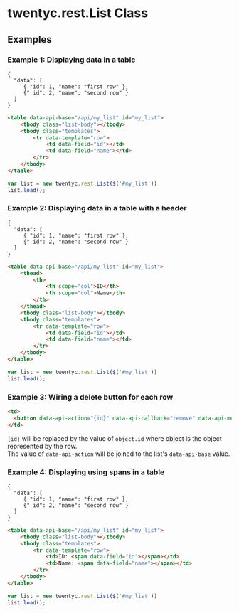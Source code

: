 # twentyc.rest.List Class

## Examples

### Example 1: Displaying data in a table
```
{
  "data": [
     { "id": 1, "name": "first row" },
     {" id": 2, "name": "second row" }
  ]
}
```

``` html
<table data-api-base="/api/my_list" id="my_list">
    <tbody class="list-body"></tbody>
    <tbody class="templates">
        <tr data-template="row">
            <td data-field="id"></td>
            <td data-field="name"></td>
        </tr>
    </tbody>
</table>
```

```JavaScript
var list = new twentyc.rest.List($('#my_list'))
list.load();
```

### Example 2: Displaying data in a table with a header
```
{
  "data": [
     { "id": 1, "name": "first row" },
     {" id": 2, "name": "second row" }
  ]
}
```

``` html
<table data-api-base="/api/my_list" id="my_list">
    <thead>
        <th>
            <th scope="col">ID</th>
            <th scope="col">Name</th>
        </th>
    </thead>
    <tbody class="list-body"></tbody>
    <tbody class="templates">
        <tr data-template="row">
            <td data-field="id"></td>
            <td data-field="name"></td>
        </tr>
    </tbody>
</table>
```

```JavaScript
var list = new twentyc.rest.List($('#my_list'))
list.load();
```

### Example 3: Wiring a delete button for each row
``` html
<td>
  <button data-api-action="{id}" data-api-callback="remove" data-api-method="DELETE"></button>
</td>
```
`{id}` will be replaced by the value of `object.id` where object is the object represented by the row.</br>
The value of `data-api-action` will be joined to the list's `data-api-base` value.

### Example 4: Displaying using spans in a table
```
{
  "data": [
     { "id": 1, "name": "first row" },
     {" id": 2, "name": "second row" }
  ]
}
```

``` html
<table data-api-base="/api/my_list" id="my_list">
    <tbody class="list-body"></tbody>
    <tbody class="templates">
        <tr data-template="row">
            <td>ID: <span data-field="id"></span></td>
            <td>Name: <span data-field="name"></span></td>
        </tr>
    </tbody>
</table>
```

```JavaScript
var list = new twentyc.rest.List($('#my_list'))
list.load();
```